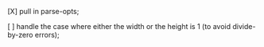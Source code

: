   [X] pull in parse-opts;

  [ ] handle the case where either the width or the height is 1 (to avoid divide-by-zero errors);
